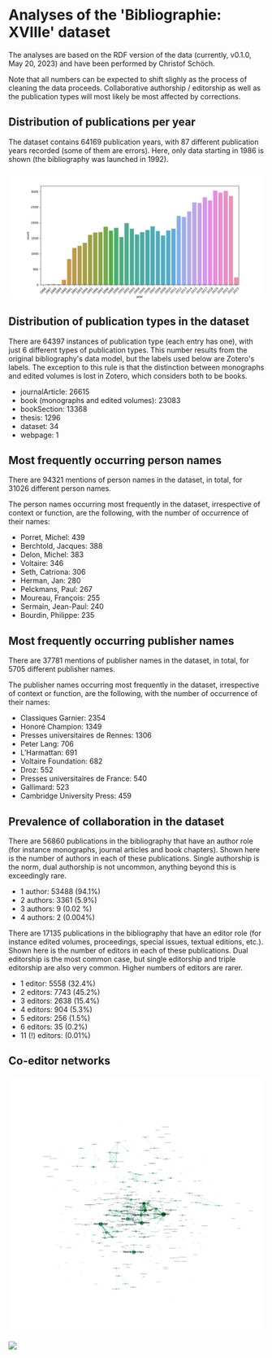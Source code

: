# Analyses of the 'Bibliographie: XVIIIe' dataset 

The analyses are based on the RDF version of the data (currently, v0.1.0, May 20, 2023) and have been performed by Christof Schöch. 

Note that all numbers can be expected to shift slighly as the process of cleaning the data proceeds. Collaborative authorship / editorship as well as the publication types will most likely be most affected by corrections. 


## Distribution of publications per year 

The dataset contains 64169 publication years, with 87 different publication years recorded (some of them are errors). Here, only data starting in 1986 is shown (the bibliography was launched in 1992). 

![](/analysis/figures/pubyear_counts.png)


## Distribution of publication types in the dataset

There are 64397 instances of publication type (each entry has one), with just 6 different types of publication types. This number results from the original bibliography's data model, but the labels used below are Zotero's labels. The exception to this rule is that the distinction between monographs and edited volumes is lost in Zotero, which considers both to be books.  

- journalArticle: 26615
- book (monographs and edited volumes): 23083
- bookSection: 13368
- thesis: 1296
- dataset: 34
- webpage: 1


## Most frequently occurring person names 

There are 94321 mentions of person names in the dataset, in total, for 31026 different person names. 

The person names occurring most frequently in the dataset, irrespective of context or function, are the following, with the number of occurrence of their names: 

- Porret, Michel: 439
- Berchtold, Jacques: 388
- Delon, Michel: 383
- Voltaire: 346
- Seth, Catriona: 306
- Herman, Jan: 280
- Pelckmans, Paul: 267
- Moureau, François: 255
- Sermain, Jean-Paul: 240
- Bourdin, Philippe: 235


## Most frequently occurring publisher names

There are 37781 mentions of publisher names in the dataset, in total, for 5705 different publisher names. 

The publisher names occurring most frequently in the dataset, irrespective of context or function, are the following, with the number of occurrence of their names: 

- Classiques Garnier: 2354
- Honoré Champion: 1349
- Presses universitaires de Rennes: 1306
- Peter Lang: 706
- L’Harmattan: 691
- Voltaire Foundation: 682
- Droz: 552
- Presses universitaires de France: 540
- Gallimard: 523
- Cambridge University Press: 459


## Prevalence of collaboration in the dataset 

There are 56860 publications in the bibliography that have an author role (for instance monographs, journal articles and book chapters). Shown here is the number of authors in each of these publications. Single authorship is the norm, dual authorship is not uncommon, anything beyond this is exceedingly rare. 

- 1 author: 53488 (94.1%)
- 2 authors: 3361 (5.9%)
- 3 authors: 9 (0.02 %)
- 4 authors: 2 (0.004%)

There are 17135 publications in the bibliography that have an editor role (for instance edited volumes, proceedings, special issues, textual editions, etc.). Shown here is the number of editors in each of these publications. Dual editorship is the most common case, but single editorship and triple editorship are also very common. Higher numbers of editors are rarer. 

- 1 editor: 5558 (32.4%)
- 2 editors: 7743 (45.2%)
- 3 editors: 2638 (15.4%)
- 4 editors: 904 (5.3%)
- 5 editors: 256 (1.5%)
- 6 editors: 35 (0.2%)
- 11 (!) editors: (0.01%)


## Co-editor networks 

![](figures/coeditor-counts_1.png)

![](figures/coeditor-counts_1.svg)